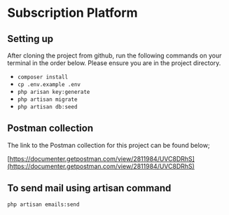 # Subscription Platform

## Setting up

After cloning the project from github, run the following commands on your 
terminal in the order below. Please ensure you are in the project directory.

- `composer install`
- `cp .env.example .env`
- `php arisan key:generate`
- `php artisan migrate`
- `php artisan db:seed`

## Postman collection

The link to the Postman collection for this project can be found below;

[https://documenter.getpostman.com/view/2811984/UVC8DRhS](https://documenter.getpostman.com/view/2811984/UVC8DRhS)

## To send mail using artisan command

```
php artisan emails:send
```